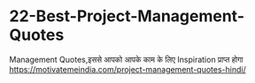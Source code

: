 # 22-Best-Project-Management-Quotes
Management Quotes,इससे आपको आपके काम के लिए Inspiration प्राप्त होगा https://motivatemeindia.com/project-management-quotes-hindi/
